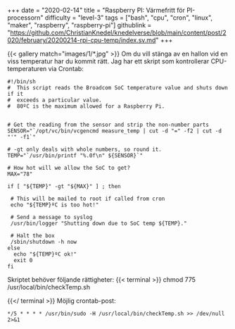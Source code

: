 +++
date = "2020-02-14"
title = "Raspberry PI: Värmefritt för PI-processorn"
difficulty = "level-3"
tags = ["bash", "cpu", "cron", "linux", "maker", "raspberry", "raspberry-pi"]
githublink = "https://github.com/ChristianKnedel/knedelverse/blob/main/content/post/2020/february/20200214-rpi-cpu-temp/index.sv.md"
+++

{{< gallery match="images/1/*.jpg" >}}
Om du vill stänga av en hallon vid en viss temperatur har du kommit rätt. Jag har ett skript som kontrollerar CPU-temperaturen via Crontab:
```
#!/bin/sh
#  This script reads the Broadcom SoC temperature value and shuts down if it
#  exceeds a particular value.
#  80ºC is the maximum allowed for a Raspberry Pi.


# Get the reading from the sensor and strip the non-number parts
SENSOR="`/opt/vc/bin/vcgencmd measure_temp | cut -d "=" -f2 | cut -d "'" -f1`"

# -gt only deals with whole numbers, so round it.
TEMP="`/usr/bin/printf "%.0f\n" ${SENSOR}`"

# How hot will we allow the SoC to get?
MAX="78"

if [ "${TEMP}" -gt "${MAX}" ] ; then

 # This will be mailed to root if called from cron
 echo "${TEMP}ºC is too hot!"

 # Send a message to syslog
 /usr/bin/logger "Shutting down due to SoC temp ${TEMP}."

 # Halt the box
 /sbin/shutdown -h now
else
  echo "${TEMP}ºC ok!"
  exit 0
fi

```
Skriptet behöver följande rättigheter:
{{< terminal >}}
chmod 775 /usr/local/bin/checkTemp.sh

{{</ terminal >}}
Möjlig crontab-post:
```
*/5 * * * * /usr/bin/sudo -H /usr/local/bin/checkTemp.sh >> /dev/null 2>&1

```